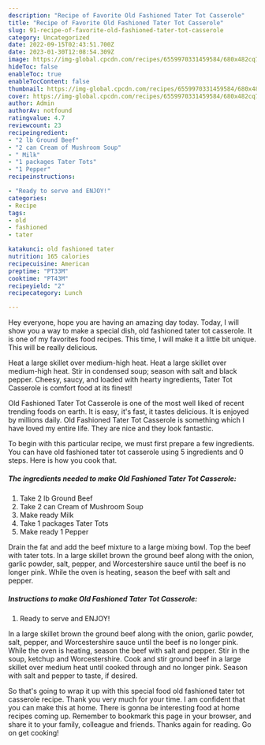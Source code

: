 ```yaml
---
description: "Recipe of Favorite Old Fashioned Tater Tot Casserole"
title: "Recipe of Favorite Old Fashioned Tater Tot Casserole"
slug: 91-recipe-of-favorite-old-fashioned-tater-tot-casserole
category: Uncategorized
date: 2022-09-15T02:43:51.700Z
date: 2023-01-30T12:08:54.309Z
image: https://img-global.cpcdn.com/recipes/6559970331459584/680x482cq70/old-fashioned-tater-tot-casserole-recipe-main-photo.jpg
hideToc: false
enableToc: true
enableTocContent: false
thumbnail: https://img-global.cpcdn.com/recipes/6559970331459584/680x482cq70/old-fashioned-tater-tot-casserole-recipe-main-photo.jpg
cover: https://img-global.cpcdn.com/recipes/6559970331459584/680x482cq70/old-fashioned-tater-tot-casserole-recipe-main-photo.jpg
author: Admin
authorAv: notfound
ratingvalue: 4.7
reviewcount: 23
recipeingredient:
- "2 lb Ground Beef"
- "2 can Cream of Mushroom Soup"
- " Milk"
- "1 packages Tater Tots"
- "1 Pepper"
recipeinstructions:

- "Ready to serve and ENJOY!"
categories:
- Recipe
tags:
- old
- fashioned
- tater

katakunci: old fashioned tater 
nutrition: 165 calories
recipecuisine: American
preptime: "PT33M"
cooktime: "PT43M"
recipeyield: "2"
recipecategory: Lunch

---
```



Hey everyone, hope you are having an amazing day today. Today, I will show you a way to make a special dish, old fashioned tater tot casserole. It is one of my favorites food recipes. This time, I will make it a little bit unique. This will be really delicious.

Heat a large skillet over medium-high heat. Heat a large skillet over medium-high heat. Stir in condensed soup; season with salt and black pepper. Cheesy, saucy, and loaded with hearty ingredients, Tater Tot Casserole is comfort food at its finest!

Old Fashioned Tater Tot Casserole is one of the most well liked of recent trending foods on earth. It is easy, it's fast, it tastes delicious. It is enjoyed by millions daily. Old Fashioned Tater Tot Casserole is something which I have loved my entire life. They are nice and they look fantastic.


To begin with this particular recipe, we must first prepare a few ingredients. You can have old fashioned tater tot casserole using 5 ingredients and 0 steps. Here is how you cook that.

<!--inarticleads1-->

##### The ingredients needed to make Old Fashioned Tater Tot Casserole:

1. Take 2 lb Ground Beef
1. Take 2 can Cream of Mushroom Soup
1. Make ready  Milk
1. Take 1 packages Tater Tots
1. Make ready 1 Pepper


Drain the fat and add the beef mixture to a large mixing bowl. Top the beef with tater tots. In a large skillet brown the ground beef along with the onion, garlic powder, salt, pepper, and Worcestershire sauce until the beef is no longer pink. While the oven is heating, season the beef with salt and pepper. 

<!--inarticleads2-->

##### Instructions to make Old Fashioned Tater Tot Casserole:


1. Ready to serve and ENJOY!

In a large skillet brown the ground beef along with the onion, garlic powder, salt, pepper, and Worcestershire sauce until the beef is no longer pink. While the oven is heating, season the beef with salt and pepper. Stir in the soup, ketchup and Worcestershire. Cook and stir ground beef in a large skillet over medium heat until cooked through and no longer pink. Season with salt and pepper to taste, if desired. 

So that's going to wrap it up with this special food old fashioned tater tot casserole recipe. Thank you very much for your time. I am confident that you can make this at home. There is gonna be interesting food at home recipes coming up. Remember to bookmark this page in your browser, and share it to your family, colleague and friends. Thanks again for reading. Go on get cooking!
